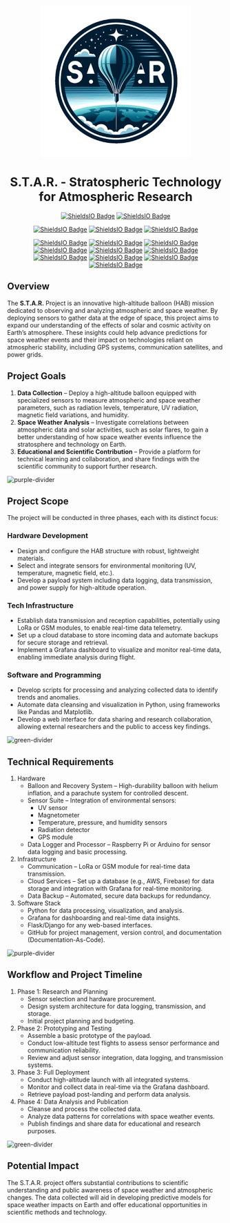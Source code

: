 <p align="center"><img src="assets/star_logo.png" style="width: 350px; height: 350px;" alt=""></p>

<h1 align="center">S.T.A.R. - Stratospheric Technology for Atmospheric Research</h1>

<p align="center">
   <a href="https://www.python.org/">
      <img alt="ShieldsIO Badge" src="https://img.shields.io/badge/Python-3.12-44cc11?logo=python" /></a>
   <a href="https://www.postgresql.org/">
      <img alt="ShieldsIO Badge" src="https://img.shields.io/badge/MkDocs-grey?logo=materialformkdocs" /></a>
</p>

<p align="center">
   <a href="https://github.com/xKabbe/star/blob/master/LICENSE">
      <img alt="ShieldsIO Badge" src="https://img.shields.io/github/license/xKabbe/star?label=License&color=yellow" /></a>
   <a href="https://github.com/xKabbe/star/issues?q=is%3Aissue+is%3Aopen+">
      <img alt="ShieldsIO Badge" src="https://img.shields.io/github/issues-search/xKabbe/star?query=is%3Aopen+is%3Aissue&label=Open%20Issues&color=yellow"></a>
   <a href="https://github.com/xKabbe/star/issues?q=is%3Aissue+is%3Aclosed">
      <img alt="ShieldsIO Badge" src="https://img.shields.io/github/issues-search/xKabbe/star?query=is%3Aissue+is%3Aclosed&label=Closed%20Issues&color=green"></a>
</p>

<p align="center">
   <a href="https://github.com/xKabbe/star/milestone/1">
      <img alt="ShieldsIO Badge" src="https://img.shields.io/github/milestones/progress-percent/xKabbe/star/1"></a>
   <a href="https://github.com/xKabbe/star/milestone/2">
      <img alt="ShieldsIO Badge" src="https://img.shields.io/github/milestones/progress-percent/xKabbe/star/2"></a>
   <a href="https://github.com/xKabbe/star/milestone/3">
      <img alt="ShieldsIO Badge" src="https://img.shields.io/github/milestones/progress-percent/xKabbe/star/3"></a>
   <a href="https://github.com/xKabbe/star/milestone/4">
      <img alt="ShieldsIO Badge" src="https://img.shields.io/github/milestones/progress-percent/xKabbe/star/4"></a>
   <a href="https://github.com/xKabbe/star/milestone/5">
      <img alt="ShieldsIO Badge" src="https://img.shields.io/github/milestones/progress-percent/xKabbe/star/5"></a>
   <a href="https://github.com/xKabbe/star/milestone/6">
      <img alt="ShieldsIO Badge" src="https://img.shields.io/github/milestones/progress-percent/xKabbe/star/6"></a>
   <a href="https://github.com/xKabbe/star/milestone/7">
      <img alt="ShieldsIO Badge" src="https://img.shields.io/github/milestones/progress-percent/xKabbe/star/7"></a>
   <a href="https://github.com/xKabbe/star/milestone/8">
      <img alt="ShieldsIO Badge" src="https://img.shields.io/github/milestones/progress-percent/xKabbe/star/8"></a>
   <a href="https://github.com/xKabbe/star/milestone/9">
      <img alt="ShieldsIO Badge" src="https://img.shields.io/github/milestones/progress-percent/xKabbe/star/9"></a>
   <a href="https://github.com/xKabbe/star/milestone/10">
      <img alt="ShieldsIO Badge" src="https://img.shields.io/github/milestones/progress-percent/xKabbe/star/10"></a>
</p>

## Overview

The **S.T.A.R.** Project is an innovative high-altitude balloon (HAB) mission dedicated to observing and analyzing atmospheric and space weather.
By deploying sensors to gather data at the edge of space, this project aims to expand our understanding of the effects of solar and cosmic activity on Earth’s atmosphere.
These insights could help advance predictions for space weather events and their impact on technologies reliant on atmospheric stability, including GPS systems, communication satellites, and power grids.

## Project Goals

1. **Data Collection** – Deploy a high-altitude balloon equipped with specialized sensors to measure atmospheric and space weather parameters, such as radiation levels, temperature, UV radiation, magnetic field variations, and humidity.
2. **Space Weather Analysis** – Investigate correlations between atmospheric data and solar activities, such as solar flares, to gain a better understanding of how space weather events influence the stratosphere and technology on Earth.
3. **Educational and Scientific Contribution** – Provide a platform for technical learning and collaboration, and share findings with the scientific community to support further research.

![purple-divider](https://user-images.githubusercontent.com/7065401/52071927-c1cd7100-2562-11e9-908a-dde91ba14e59.png)

## Project Scope

The project will be conducted in three phases, each with its distinct focus:

### Hardware Development

* Design and configure the HAB structure with robust, lightweight materials.
* Select and integrate sensors for environmental monitoring (UV, temperature, magnetic field, etc.).
* Develop a payload system including data logging, data transmission, and power supply for high-altitude operation.

### Tech Infrastructure

* Establish data transmission and reception capabilities, potentially using LoRa or GSM modules, to enable real-time data telemetry.
* Set up a cloud database to store incoming data and automate backups for secure storage and retrieval.
* Implement a Grafana dashboard to visualize and monitor real-time data, enabling immediate analysis during flight.

### Software and Programming

* Develop scripts for processing and analyzing collected data to identify trends and anomalies.
* Automate data cleansing and visualization in Python, using frameworks like Pandas and Matplotlib.
* Develop a web interface for data sharing and research collaboration, allowing external researchers and the public to access key findings.

![green-divider](https://user-images.githubusercontent.com/7065401/52071924-c003ad80-2562-11e9-8297-1c6595f8a7ff.png)

## Technical Requirements

1. Hardware
   * Balloon and Recovery System – High-durability balloon with helium inflation, and a parachute system for controlled descent.
   * Sensor Suite – Integration of environmental sensors:
     * UV sensor
     * Magnetometer
     * Temperature, pressure, and humidity sensors
     * Radiation detector
     * GPS module
   * Data Logger and Processor – Raspberry Pi or Arduino for sensor data logging and basic processing.
2. Infrastructure
   * Communication – LoRa or GSM module for real-time data transmission.
   * Cloud Services – Set up a database (e.g., AWS, Firebase) for data storage and integration with Grafana for real-time monitoring.
   * Data Backup – Automated, secure data backups for redundancy.
3. Software Stack
   * Python for data processing, visualization, and analysis.
   * Grafana for dashboarding and real-time data insights.
   * Flask/Django for any web-based interfaces.
   * GitHub for project management, version control, and documentation (Documentation-As-Code).

![purple-divider](https://user-images.githubusercontent.com/7065401/52071927-c1cd7100-2562-11e9-908a-dde91ba14e59.png)

## Workflow and Project Timeline

1. Phase 1: Research and Planning
   * Sensor selection and hardware procurement.
   * Design system architecture for data logging, transmission, and storage.
   * Initial project planning and budgeting.
2. Phase 2: Prototyping and Testing
   * Assemble a basic prototype of the payload.
   * Conduct low-altitude test flights to assess sensor performance and communication reliability.
   * Review and adjust sensor integration, data logging, and transmission systems.
3. Phase 3: Full Deployment
   * Conduct high-altitude launch with all integrated systems.
   * Monitor and collect data in real-time via the Grafana dashboard.
   * Retrieve payload post-landing and perform data analysis.
4. Phase 4: Data Analysis and Publication
   * Cleanse and process the collected data.
   * Analyze data patterns for correlations with space weather events.
   * Publish findings and share data for educational and research purposes.

![green-divider](https://user-images.githubusercontent.com/7065401/52071924-c003ad80-2562-11e9-8297-1c6595f8a7ff.png)

## Potential Impact
The S.T.A.R. project offers substantial contributions to scientific understanding and public awareness of space weather and atmospheric changes.
The data collected will aid in developing predictive models for space weather impacts on Earth and offer educational opportunities in scientific methods and technology.

